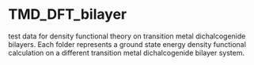 # TMD_DFT_bilayer
test data for density functional theory on transition metal dichalcogenide bilayers. Each folder represents a ground state energy density functional calculation on a different transition metal dichalcogenide bilayer system. 
